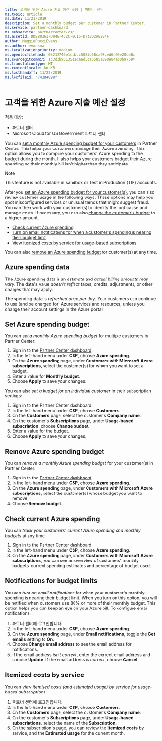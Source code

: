 ```yaml
---
title: 고객을 위한 Azure 지출 예산 설정 | 파트너 센터
ms.topic: article
ms.date: 11/21/2019
description: Set a monthly budget per customer in Partner Center.
ms.service: partner-dashboard
ms.subservice: partnercenter-csp
ms.assetid: DDE80361-D04E-432C-BC15-D735D2AE954F
author: MaggiePucciEvans
ms.author: evansma
ms.localizationpriority: medium
ms.openlocfilehash: 05212746e1ccbcc5081c68ca97ced6a99e20bb8c
ms.sourcegitcommit: 1c3d3b95135e1daad5ba5585a090e84ab0b97594
ms.translationtype: MT
ms.contentlocale: ko-KR
ms.lasthandoff: 11/22/2019
ms.locfileid: "74384898"
---
```

# <a name="set-an-azure-spending-budget-for-your-customers"></a>고객을 위한 Azure 지출 예산 설정

적용 대상:

- 파트너 센터
- Microsoft Cloud for US Government 파트너 센터

You can [set a monthly Azure spending budget for your customers](#set-azure-spending-budget) in Partner Center. This helps your customers manage their Azure spending. This option allows you to compare your customers' Azure spending to the budget during the month. It also helps your customers budget their Azure spending so their monthly bill isn't higher than they anticipate.


> [!NOTE]  
> This feature is not available in sandbox or Test in Production (TIP) accounts.

After you [set an Azure spending budget for your customer(s)](#set-azure-spending-budget), you can also review customer usage in the following ways. These options may help you spot misconfigured services or unusual trends that might suggest fraud. You can then work with your customer(s) to identify the root cause and manage costs. If necessary, you can also [change the customer's budget](#set-azure-spending-budget) to a higher amount.

- [Check current Azure spending](#check-current-azure-spending)
- [Turn on email notifications for when a customer's spending is nearing their budget limit](#notifications-for-budget-limits)
- [View itemized costs by service for usage-based subscriptions](#itemized-costs-by-service)

You can also [remove an Azure spending budget](#remove-azure-spending-budget) for customer(s) at any time.

## <a name="azure-spending-data"></a>Azure spending data

The Azure spending data is an *estimate* and *actual billing amounts may vary*. The data's value *doesn't reflect* taxes, credits, adjustments, or other charges that may apply.

The spending data is *refreshed once per day*. Your customers can continue to use (and be charged for) Azure services and resources, unless you change their account settings in the Azure portal.

## <a name="set-azure-spending-budget"></a>Set Azure spending budget

You can *set a monthly Azure spending budget* for multiple customers in Partner Center:

1. Sign in to the [Partner Center dashboard](https://partner.microsoft.com/dashboard/).
2. In the left-hand menu under **CSP**, choose **Azure spending**.
3. On the **Azure spending** page, under **Customers with Microsoft Azure subscriptions**, select the customer(s) for whom you want to set a budget.
4. Enter a value for **Monthly budget**.
5. Choose **Apply** to save your changes.

You can also *set a budget for an individual customer* in their subscription settings:

1. Sign in to the Partner Center dashboard.
2. In the left-hand menu under **CSP**, choose **Customers**.
3. On the **Customers** page, select the customer's **Company name**.
4. On the customer's **Subscriptions** page, under **Usage-based subscription**, choose **Change budget**.
5. Enter a value for the budget.
6. Choose **Apply** to save your changes.

## <a name="remove-azure-spending-budget"></a>Remove Azure spending budget

You can *remove a monthly Azure spending budget* for your customer(s) in Partner Center:

1. Sign in to the [Partner Center dashboard](https://partner.microsoft.com/dashboard/).
2. In the left-hand menu under **CSP**, choose **Azure spending**.
3. On the **Azure spending** page, under **Customers with Microsoft Azure subscriptions**, select the customer(s) whose budget you want to remove.
4. Choose **Remove budget**.

## <a name="check-current-azure-spending"></a>Check current Azure spending

You can *track your customers' current Azure spending and monthly budgets* at any time:

1. Sign in to the [Partner Center dashboard](https://partner.microsoft.com/dashboard/).
2. In the left-hand menu under **CSP**, choose **Azure spending**.
3. On the **Azure spending** page, under **Customers with Microsoft Azure subscriptions**, you can see an overview of customers' monthly budgets, current spending estimates and percentage of budget used.

## <a name="notifications-for-budget-limits"></a>Notifications for budget limits

You can *turn on email notifications* for when your customer's monthly spending is nearing their budget limit. When you turn on this option, you will be notified when customers use 80% or more of their monthly budget. This option helps you can keep an eye on your Azure bill. To configure email notifications:

1. 파트너 센터에 로그인합니다.
2. In the left-hand menu under **CSP**, choose **Azure spending**.
3. On the **Azure spending** page, under **Email notifications**, toggle the **Get emails** setting to **On**.
4. Choose **Change email address** to see the email address for notifications.
5. If the email address *isn't correct*, enter the correct email address and choose **Update**. If the email address *is correct*, choose **Cancel**.

## <a name="itemized-costs-by-service"></a>Itemized costs by service

You can *view itemized costs (and estimated usage) by service for usage-based subscriptions*:

1. 파트너 센터에 로그인합니다.
2. In the left-hand menu under **CSP**, choose **Customers**.
3. On the **Customers** page, select the customer's **Company name**.
4. On the customer's **Subscriptions** page, under **Usage-based subscriptions**, select the name of the **Subscription**.
5. On the subscription's page, you can review the **Itemized costs** by service, and the **Estimated usage** for the current month.
